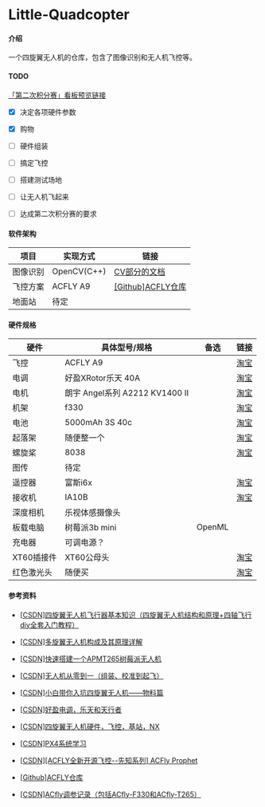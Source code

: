 # Little-Quadcopter

#### 介绍

一个四旋翼无人机的仓库，包含了图像识别和无人机飞控等。

#### TODO

[「第二次积分赛」看板预览链接](https://web.banlikanban.com/kanban/62443f876605f437794b0829/欢迎查看板栗看板「第二次积分赛」)

- [x] 决定各项硬件参数
- [x] 购物
- [ ] 硬件组装
- [ ] 搞定飞控
- [ ] 搭建测试场地
- [ ] 让无人机飞起来
- [ ] 达成第二次积分赛的要求


#### 软件架构

| 项目 | 实现方式 | 链接 |
| --- | --- | --- |
| 图像识别 | OpenCV(C++) | [CV部分的文档](/cv/README.md) |
| 飞控方案 | ACFLY A9 | [[Github]ACFLY仓库](https://github.com/superstarzhu/ACFly-Prophet) |
| 地面站 | 待定 |  |


#### 硬件规格

| 硬件 | 具体型号/规格 | 备选 | 链接 |
| --- | --- | --- | --- |
| 飞控 | ACFLY A9 |  | [淘宝](https://item.taobao.com/item.htm?spm=a1z09.2.0.0.239b2e8dFKIICV&id=591615647197&_u=72nf4lkkfb36) |
| 电调 | 好盈XRotor乐天 40A |  | [淘宝](https://item.taobao.com/item.htm?spm=a1z09.2.0.0.239b2e8dFKIICV&id=41195768497&_u=72nf4lkk8064) |
| 电机 | 朗宇 Angel系列 A2212 KV1400 II |  | [淘宝](https://item.taobao.com/item.htm?spm=a1z09.2.0.0.239b2e8dFKIICV&id=37277354171&_u=72nf4lkk652d) |
| 机架 | f330 |  | [淘宝](https://item.taobao.com/item.htm?spm=a1z09.2.0.0.239b2e8dFKIICV&id=560813937533&_u=72nf4lkk3529) |
| 电池 | 5000mAh 3S 40c |  | [淘宝](https://item.taobao.com/item.htm?spm=a1z09.2.0.0.239b2e8dFKIICV&id=45510144405&_u=72nf4lkkf655) |
| 起落架 | 随便整一个 |  | [淘宝](https://item.taobao.com/item.htm?spm=a1z09.2.0.0.239b2e8dFKIICV&id=560813937533&_u=72nf4lkk3529) |
| 螺旋桨 | 8038 |  | [淘宝](https://item.taobao.com/item.htm?spm=a1z09.2.0.0.239b2e8dFKIICV&id=14478811742&_u=72nf4lkk47ac) |
| 图传 | 待定 |  |  |
| 遥控器 | 富斯i6x |  | [淘宝](https://item.taobao.com/item.htm?spm=a1z09.2.0.0.239b2e8dFKIICV&id=559784577776&_u=72nf4lkk7c6f) |
| 接收机 | IA10B |  | [淘宝](https://item.taobao.com/item.htm?spm=a1z09.2.0.0.239b2e8dFKIICV&id=559784577776&_u=72nf4lkk7c6f) |
| 深度相机 | 乐视体感摄像头 |  |  |
| 板载电脑 | 树莓派3b mini | OpenML |  |
| 充电器 | 可调电源？ |  |  |
| XT60插接件 | XT60公母头 |  | [淘宝](https://item.taobao.com/item.htm?spm=a1z09.2.0.0.239b2e8dFKIICV&id=607100521066&_u=72nf4lkkfc0e) |
| 红色激光头 | 随便买 |  | [淘宝](https://item.taobao.com/item.htm?spm=a1z09.2.0.0.239b2e8dFKIICV&id=568607919381&_u=72nf4lkk37be) |


#### 参考资料

- [[CSDN]四旋翼无人机飞行器基本知识（四旋翼无人机结构和原理+四轴飞行diy全套入门教程）](https://blog.csdn.net/weixin_43394322/article/details/92832164)

- [[CSDN]多旋翼无人机构成及其原理详解](https://blog.csdn.net/Reign_Man/article/details/107138364)

- [[CSDN]快速搭建一个APMT265树莓派无人机](https://blog.csdn.net/sinat_16643223/article/details/108354556)

- [[CSDN]无人机从零到一（组装、校准到起飞）](https://blog.csdn.net/weixin_41869763/article/details/104991303)

- [[CSDN]小白带你入坑四旋翼无人机——物料篇](https://blog.csdn.net/weixin_43689161/article/details/109231863)

- [[CSDN]好盈电调，乐天和天行者](https://blog.csdn.net/sinat_16643223/article/details/107234723)

- [[CSDN]四旋翼无人机硬件，飞控，基站，NX](https://blog.csdn.net/weixin_54614931/article/details/120029310)

- [[CSDN]PX4系统学习](https://blog.csdn.net/qq_43096525/article/details/109283976)

- [[CSDN][ACFLY全新开源飞控--先知系列] ACFly Prophet](https://blog.csdn.net/weixin_40767422/article/details/102639677)

- [[Github]ACFLY仓库](https://github.com/superstarzhu/ACFly-Prophet)

- [[CSDN]ACfly调参记录（包括ACfly-F330和ACfly-T265）](https://www.csdn.net/tags/NtjaYg0sMzg4OTktYmxvZwO0O0OO0O0O.html)